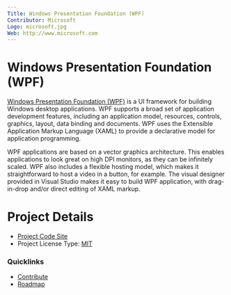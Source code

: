 ```yaml
---
Title: Windows Presentation Foundation (WPF)
Contributor: Microsoft
Logo: microsoft.jpg
Web: http://www.microsoft.com
---
```

# Windows Presentation Foundation (WPF)

[Windows Presentation Foundation (WPF)](https://github.com/dotnet/wpf) is a UI framework for building Windows desktop applications. 
WPF supports a broad set of application development features, including an application model, resources, controls, graphics, layout, 
data binding and documents. WPF uses the Extensible Application Markup Language (XAML) to provide a declarative model for application 
programming.

WPF applications are based on a vector graphics architecture. This enables applications to look great on high DPI monitors, as they 
can be infinitely scaled. WPF also includes a flexible hosting model, which makes it straightforward to host a video in a button, 
for example. The visual designer provided in Visual Studio makes it easy to build WPF application, with drag-in-drop and/or direct 
editing of XAML markup.

# Project Details

* [Project Code Site](https://github.com/dotnet/wpf)
* Project License Type: [MIT](https://github.com/dotnet/wpf/blob/master/LICENSE.TXT)

### Quicklinks

* [Contribute](https://github.com/dotnet/wpf/blob/master/Documentation/contributing.md)
* [Roadmap](https://github.com/dotnet/wpf/blob/master/roadmap.md)
